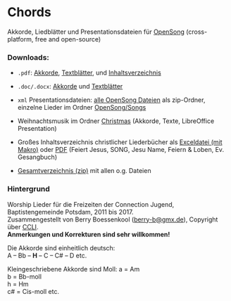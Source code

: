 # Chords
Akkorde, Liedblätter und Presentationsdateien für [OpenSong](http://www.opensong.org/) (cross-platform, free and open-source)

### Downloads:

* `.pdf`: [Akkorde](https://github.com/brry/chords/raw/master/Worship/Worship_Chords.pdf),
[Textblätter](https://github.com/brry/chords/raw/master/Worship/Worship_Text.pdf), 
und [Inhaltsverzeichnis](https://github.com/brry/chords/raw/master/Worship/inhalt.pdf)
* `.doc/.docx`: [Akkorde](https://github.com/brry/chords/raw/master/Worship/Worship_Chords.doc) und
[Textblätter](https://github.com/brry/chords/raw/master/Worship/Worship_Text.docx)
* `xml` Presentationsdateien: [alle OpenSong Dateien](https://minhaskamal.github.io/DownGit/#/home?url=https://github.com/brry/chords/tree/master/OpenSong) als zip-Ordner, einzelne Lieder im Ordner
[OpenSong/Songs](https://github.com/brry/chords/tree/master/OpenSong/Songs) 


* Weihnachtsmusik im Ordner
[Christmas](https://github.com/brry/chords/tree/master/Christmas) (Akkorde, Texte, LibreOffice Presentation)
* Großes Inhaltsverzeichnis christlicher Liederbücher als
[Exceldatei (mit Makro)](https://github.com/brry/chords/raw/master/Worship/Liederbuecher_aktiveZeile.xlsm) 
oder [PDF](https://github.com/brry/chords/raw/master/Worship/Liederbuecher.pdf) 
(Feiert Jesus, SONG, Jesu Name, Feiern & Loben, Ev. Gesangbuch)

* [Gesamtverzeichnis (zip)](https://github.com/brry/chords/archive/master.zip) mit allen o.g. Dateien


### Hintergrund

Worship Lieder für die Freizeiten der Connection Jugend, Baptistengemeinde Potsdam, 2011 bis 2017.  
Zusammengestellt von Berry Boessenkool (<berry-b@gmx.de>), Copyright über [CCLI](http://de.ccli.com/liedlizenz).  
**Anmerkungen und Korrekturen sind sehr willkommen!**

Die Akkorde sind einheitlich deutsch:  
A – Bb – **H** – C – C# – D etc.  
  
Kleingeschriebene Akkorde sind Moll:
a = Am  
b = Bb-moll  
h = Hm  
c# = Cis-moll etc.


